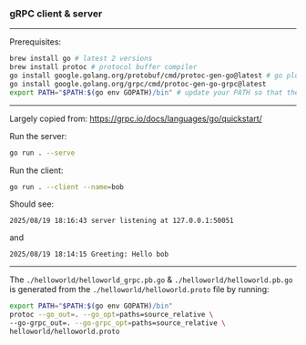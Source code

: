 ### gRPC client & server 

-----

Prerequisites:

```sh
brew install go # latest 2 versions 
brew install protoc # protocol buffer compiler
go install google.golang.org/protobuf/cmd/protoc-gen-go@latest # go plugins for the protocol buffer
go install google.golang.org/grpc/cmd/protoc-gen-go-grpc@latest
export PATH="$PATH:$(go env GOPATH)/bin" # update your PATH so that the protoc compiler can find the plugins
```

-----

Largely copied from: https://grpc.io/docs/languages/go/quickstart/

Run the server: 

```sh
go run . --serve
```

Run the client: 

```sh
go run . --client --name=bob
```

Should see: 

```
2025/08/19 18:16:43 server listening at 127.0.0.1:50051
```

and 

```
2025/08/19 18:14:15 Greeting: Hello bob
```

-----

The `./helloworld/helloworld_grpc.pb.go` & `./helloworld/helloworld.pb.go` is 
generated from the `./helloworld/helloworld.proto` file by running: 

```sh
export PATH="$PATH:$(go env GOPATH)/bin" 
protoc --go_out=. --go_opt=paths=source_relative \
--go-grpc_out=. --go-grpc_opt=paths=source_relative \
helloworld/helloworld.proto
```